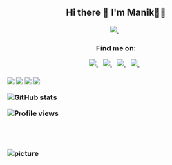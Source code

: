 <h2 align='center'>
    Hi there 👋 I'm Manik👨‍💻
</h2>


<p align='center'>
  <a href="https://manikaangurah.com/">
    <img src="https://img.shields.io/badge/portfolio-%2336ADD4.svg?&style=for-the-badge&logo=portfolio&logoColor=white" />
  </a>&nbsp;&nbsp;
</p>


<h3 align='center'>
    Find me on:
</h3>

<p align='center'>
  
  <a href="https://www.linkedin.com/in/manik-a-a-ngurah-59b228149/">
    <img src="https://img.shields.io/badge/linkedin-%230077B5.svg?&style=for-the-badge&logo=linkedin&logoColor=white" />
  </a>&nbsp;&nbsp;
  <a href="https://www.instagram.com/keysnam/">
    <img src="https://img.shields.io/badge/instagram-%23E4405F.svg?&style=for-the-badge&logo=instagram&logoColor=white" />        
  </a>&nbsp;&nbsp;
   <a href="https://stackoverflow.com/users/11517573/manik-a-a-ngurah">
    <img src="https://img.shields.io/badge/stackoverflow-%23F48024.svg?&style=for-the-badge&logo=stackoverflow&logoColor=white" />        
  </a>&nbsp;&nbsp;
   <a href="https://codepen.io/manik5">
    <img src="https://img.shields.io/badge/codepen-%23131417.svg?&style=for-the-badge&logo=codepen&logoColor=white" />        
  </a>&nbsp;&nbsp;
  
</p> 

<h3 align='center>
   Tech Stack:
</h3>

<p align='center'>
    <img src="https://img.shields.io/badge/ruby%20🟢🟢🟢🟢🟢-%23239120.svg?&style=for-the-badge&logo=c%20sharp&logoColor=white" /> 
    <img src="https://img.shields.io/badge/xamarin%20forms%20🟢🟢🟢🟢🟢-%233498DB.svg?&style=for-the-badge&logo=xamarin&logoColor=white" /> 
    <img src="https://img.shields.io/badge/dotnet%20🟢🟢🟢🟢🟢-net%23239120.svg?&style=for-the-badge&logo=dot-net&logoColor=white" /> 
    <img src="https://img.shields.io/badge/html%20🟢🟢🟢🟢⚪-%23239120.svg?&style=for-the-badge&logo=html5&logoColor=white" /> 
</p>

![GitHub stats](https://github-readme-stats.vercel.app/api?username=Manik5&show_icons=true)  

![Profile views](https://gpvc.arturio.dev/Manik5)  

<br />
<br />

![picture](https://raw.githubusercontent.com/saadeghi/saadeghi/master/dino.gif)

<br />
<br />

